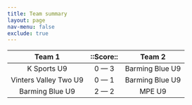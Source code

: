```yaml
---
title: Team summary
layout: page
nav-menu: false
exclude: true
---
```




|        Team 1         |  ::Score::  |     Team 2      |
|:---------------------:|:-----------:|:---------------:|
|      K Sports U9      | 0 &mdash; 3 | Barming Blue U9 |
| Vinters Valley Two U9 | 0 &mdash; 1 | Barming Blue U9 |
|    Barming Blue U9    | 2 &mdash; 2 |     MPE U9      |

 <br /><br /><br />